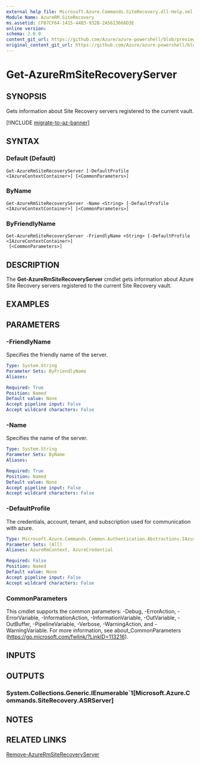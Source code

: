```yaml
---
external help file: Microsoft.Azure.Commands.SiteRecovery.dll-Help.xml
Module Name: AzureRM.SiteRecovery
ms.assetid: CFB7CF64-1415-44B3-932B-2A5613666D3E
online version:
schema: 2.0.0
content_git_url: https://github.com/Azure/azure-powershell/blob/preview/src/ResourceManager/SiteRecovery/Commands.SiteRecovery/help/Get-AzureRmSiteRecoveryServer.md
original_content_git_url: https://github.com/Azure/azure-powershell/blob/preview/src/ResourceManager/SiteRecovery/Commands.SiteRecovery/help/Get-AzureRmSiteRecoveryServer.md
---
```


# Get-AzureRmSiteRecoveryServer

## SYNOPSIS
Gets information about Site Recovery servers registered to the current vault.

[!INCLUDE [migrate-to-az-banner](../../includes/migrate-to-az-banner.md)]

## SYNTAX

### Default (Default)
```
Get-AzureRmSiteRecoveryServer [-DefaultProfile <IAzureContextContainer>] [<CommonParameters>]
```

### ByName
```
Get-AzureRmSiteRecoveryServer -Name <String> [-DefaultProfile <IAzureContextContainer>] [<CommonParameters>]
```

### ByFriendlyName
```
Get-AzureRmSiteRecoveryServer -FriendlyName <String> [-DefaultProfile <IAzureContextContainer>]
 [<CommonParameters>]
```

## DESCRIPTION
The **Get-AzureRmSiteRecoveryServer** cmdlet gets information about Azure Site Recovery servers registered to the current Site Recovery vault.

## EXAMPLES

## PARAMETERS

### -FriendlyName
Specifies the friendly name of the server.

```yaml
Type: System.String
Parameter Sets: ByFriendlyName
Aliases: 

Required: True
Position: Named
Default value: None
Accept pipeline input: False
Accept wildcard characters: False
```

### -Name
Specifies the name of the server.

```yaml
Type: System.String
Parameter Sets: ByName
Aliases: 

Required: True
Position: Named
Default value: None
Accept pipeline input: False
Accept wildcard characters: False
```

### -DefaultProfile
The credentials, account, tenant, and subscription used for communication with azure.

```yaml
Type: Microsoft.Azure.Commands.Common.Authentication.Abstractions.IAzureContextContainer
Parameter Sets: (All)
Aliases: AzureRmContext, AzureCredential

Required: False
Position: Named
Default value: None
Accept pipeline input: False
Accept wildcard characters: False
```

### CommonParameters
This cmdlet supports the common parameters: -Debug, -ErrorAction, -ErrorVariable, -InformationAction, -InformationVariable, -OutVariable, -OutBuffer, -PipelineVariable, -Verbose, -WarningAction, and -WarningVariable. For more information, see about_CommonParameters (https://go.microsoft.com/fwlink/?LinkID=113216).

## INPUTS

## OUTPUTS

### System.Collections.Generic.IEnumerable`1[Microsoft.Azure.Commands.SiteRecovery.ASRServer]

## NOTES

## RELATED LINKS

[Remove-AzureRmSiteRecoveryServer](./Remove-AzureRmSiteRecoveryServer.md)
